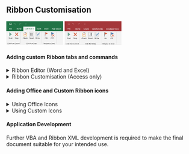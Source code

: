 ## Ribbon Customisation

<p float="left">
  <img align="top" src="/Ribbon/COM_PORT_TAB.png" alt="COM_PORT TAB" title="COM Port Ribbon Tab" width="30%" height="30%">
 <img src="/Ribbon/Access-Only/ACCESS_RIBBON.png" alt="Access Ribbon" title="Access Ribbon Tab" width="30%" height="30%">
</p>





#### Adding custom Ribbon tabs and commands

<details><summary>Ribbon Editor (Word and Excel)</summary>
<p>

The [Office RibbonX Editor](https://github.com/fernandreu/office-ribbonx-editor/releases/tag/v1.9.0) is recommended for Ribbon customisation.  

Download and install RibbonX following the instructions provided with it.  

Download the file `RIBBON_2010.xml` from this folder in preparation for use.  

Follow the [instructions](How-To.md) to install the `RIBBON_2010.xml` sample customisation file.

</p>
</details>

<details><summary>Ribbon Customisation (Access only)</summary>
<p>
 
The RibbonX Editor should **not** be used to modify the Ribbon in Access documents. 
 
Instead, Microsoft instructions [here](https://support.microsoft.com/en-us/office/create-a-custom-ribbon-in-access-45e110b9-531c-46ed-ab3a-4e25bc9413de) and [here](https://docs.microsoft.com/en-us/office/client-developer/access/desktop-database-reference/how-to-apply-a-custom-ribbon-when-starting-access)
detail how to create and apply custom Ribbons in Access. 

Local instruction summary [here](Access-Only/README_ACCESS.md) 
 
</p>
</details>
 

#### Adding Office and Custom Ribbon icons

<details><summary>Using Office Icons</summary>
<p>

A list of icons included with Office is available here [Microsoft Office Icon Gallery Download](https://www.microsoft.com/en-nz/download/confirmation.aspx?id=21103)

Further information can be found online by searching for *msoImage*

Ribbon Office icons can be changed by editing the required XML file section in RibbonX, e.g. `imageMso="NewOfficeIconName"` 
 
</p>
</details> 

<details><summary>Using Custom Icons</summary>
<p>

Custom icons can also be added from RibbonX. Use the **Insert > Icons** menu option to add a new icon file to the document. 

Ribbon Custom icons can be changed by editing the required XML file section in RibbonX, e.g. `image="MyCustomIconName"` 

The following image filetypes can be used. Image size should be between 16 x 16 to 128 x 128 

 .bmp  
 .gif   
 .jpg  
 .png  

The filetype suffix should not be included in the XML 
 
Check online for further information on supported icon types and sizes for your Office version.
 
</p>
</details> 


#### Application Development

Further VBA and Ribbon XML development is required to make the final document suitable for your intended use.  

